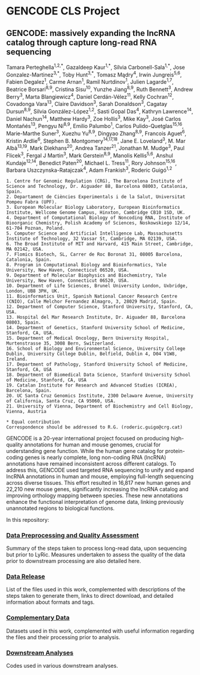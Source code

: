 # GENCODE CLS Project
## GENCODE: massively expanding the lncRNA catalog through capture long-read RNA sequencing
Tamara Perteghella<sup>1,2,\*</sup>, Gazaldeep Kaur<sup>1,\*</sup>,  Sílvia Carbonell-Sala<sup>1,\*</sup>, Jose Gonzalez-Martinez<sup>3,\*</sup>, Toby Hunt<sup>3,\*</sup>, Tomasz Mądry<sup>4</sup>, Irwin Jungreis<sup>5,6</sup>, Fabien Degalez<sup>1</sup>, Carme Arnan<sup>1</sup>, Ramil Nurtdinov<sup>1</sup>, Julien Lagarde<sup>1,7</sup>, Beatrice Borsari<sup>8,9</sup>, Cristina Sisu<sup>10</sup>, Yunzhe Jiang<sup>8,9</sup>, Ruth Bennett<sup>3</sup>, Andrew Berry<sup>3</sup>, Marta Blangiewicz<sup>4</sup>, Daniel Cerdán-Vélez<sup>11</sup>, Kelly Cochran<sup>12</sup>, Covadonga Vara<sup>13</sup>, Claire Davidson<sup>3</sup>, Sarah Donaldson<sup>3</sup>, Cagatay Dursun<sup>8,9</sup>, Silvia González-López<sup>1,2</sup>, Sasti Gopal Das<sup>4</sup>, Kathryn Lawrence<sup>14</sup>, Daniel Nachun<sup>14</sup>, Matthew Hardy<sup>3</sup>, Zoe Hollis<sup>3</sup>, Mike Kay<sup>3</sup>, José Carlos Montañés<sup>13</sup>, Pengyu Ni<sup>8,9</sup>, Emilio Palumbo<sup>1</sup>, Carlos Pulido-Quetglas<sup>15,16</sup>, Marie-Marthe Suner<sup>3</sup>, Xuezhu Yu<sup>8,9</sup>, Dingyao Zhang<sup>8,9</sup>, Francois Aguet<sup>6</sup>, Kristin Ardlie<sup>6</sup>, Stephen B. Montgomery<sup>14,17,18</sup>, Jane E. Loveland<sup>3</sup>, M. Mar Albà<sup>13,19</sup>, Mark Diekhans<sup>20</sup>, Andrea Tanzer<sup>21</sup>, Jonathan M. Mudge<sup>3</sup>, Paul Flicek<sup>3</sup>, Fergal J Martin<sup>3</sup>, Mark Gerstein<sup>8,9</sup>, Manolis Kellis<sup>5,6</sup>, Anshul Kundaje<sup>12,14</sup>, Benedict Paten<sup>20</sup>, Michael L. Tress<sup>11</sup>, Rory Johnson<sup>15,16</sup>, Barbara Uszczynska-Ratajczak<sup>4</sup>, Adam Frankish<sup>3</sup>, Roderic Guigó<sup>1,2</sup>
 
    1. Centre for Genomic Regulation (CRG), The Barcelona Institute of Science and Technology, Dr. Aiguader 88, Barcelona 08003, Catalonia, Spain.
    2. Departament de Ciències Experimentals i de la Salut, Universitat Pompeu Fabra (UPF).
    3. European Molecular Biology Laboratory, European Bioinformatics Institute, Wellcome Genome Campus, Hinxton, Cambridge CB10 1SD, UK.
    4. Department of Computational Biology of Noncoding RNA, Institute of Bioorganic Chemistry, Polish Academy of Sciences, Noskowskiego 12/14, 61-704 Poznan, Poland.
    5. Computer Science and Artificial Intelligence Lab, Massachusetts Institute of Technology, 32 Vassar St, Cambridge, MA 02139, USA.
    6. The Broad Institute of MIT and Harvard, 415 Main Street, Cambridge, MA 02142, USA.
    7. Flomics Biotech, SL, Carrer de Roc Boronat 31, 08005 Barcelona, Catalonia, Spain.
    8. Program in Computational Biology and Bioinformatics, Yale University, New Haven, Connecticut 06520, USA.
    9. Department of Molecular Biophysics and Biochemistry, Yale University, New Haven, Connecticut 06520, USA.
    10. Department of Life Sciences, Brunel University London, Uxbridge, London, UB8 3PH, UK.
    11. Bioinformatics Unit, Spanish National Cancer Research Centre (CNIO), Calle Melchor Fernandez Almagro, 3, 28029 Madrid, Spain.
    12. Department of Computer Science, Stanford University, Stanford, CA, USA.
    13. Hospital del Mar Research Institute, Dr. Aiguader 88, Barcelona 08003, Spain.
    14. Department of Genetics, Stanford University School of Medicine, Stanford, CA, USA.
    15. Department of Medical Oncology, Bern University Hospital, Murtenstrasse 35, 3008 Bern, Switzerland.
    16. School of Biology and Environmental Science, University College Dublin, University College Dublin, Belfield, Dublin 4, D04 V1W8, Ireland.
    17. Department of Pathology, Stanford University School of Medicine, Stanford, CA, USA
    18. Department of Biomedical Data Science, Stanford University School of Medicine, Stanford, CA, USA
    19. Catalan Institute for Research and Advanced Studies (ICREA), Barcelona, Spain.
    20. UC Santa Cruz Genomics Institute, 2300 Delaware Avenue, University of California, Santa Cruz, CA 95060, USA.
    21. University of Vienna, Department of Biochemistry and Cell Biology, Vienna, Austria
    
    * Equal contribution
    Correspondence should be addressed to R.G. (roderic.guigo@crg.cat)

GENCODE is a 20-year international project focused on producing high-quality annotations for human and mouse genomes, crucial for understanding gene function. While the human gene catalog for protein-coding genes is nearly complete, long non-coding RNA (lncRNA) annotations have remained inconsistent across different catalogs. To address this, GENCODE used targeted RNA sequencing to unify and expand lncRNA annotations in human and mouse, employing full-length sequencing across diverse tissues. This effort resulted in 16,817 new human genes and 22,210 new mouse genes, significantly increasing the lncRNA catalog and improving orthology mapping between species. These new annotations enhance the functional interpretation of genome data, linking previously unannotated regions to biological functions.

In this repository:

### [Data Preprocessing and Quality Assessment](https://github.com/guigolab/CLS3_GENCODE/tree/main/data_preprocessing)
Summary of the steps taken to process long-read data, upon sequencing but prior to LyRic. Measures undertaken to assess the quality of the data prior to downstream processing are also detailed here.
### [Data Release](https://github.com/guigolab/CLS3_GENCODE/tree/main/data_release)
List of the files used in this work, complemented with descriptions of the steps taken to generate them, links to direct download, and detailed information about formats and tags.
### [Complementary Data](https://github.com/guigolab/CLS3_GENCODE/tree/main/complementary_data)
Datasets used in this work, complemented with useful information regarding the files and their processing prior to analysis.
### [Downstream Analyses](https://github.com/guigolab/CLS3_GENCODE/tree/main/downstream_analyses)
Codes used in various downstream analyses.
